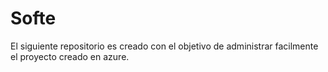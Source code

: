 # Softe
El siguiente repositorio es creado con el objetivo de administrar facilmente el proyecto creado en azure.
